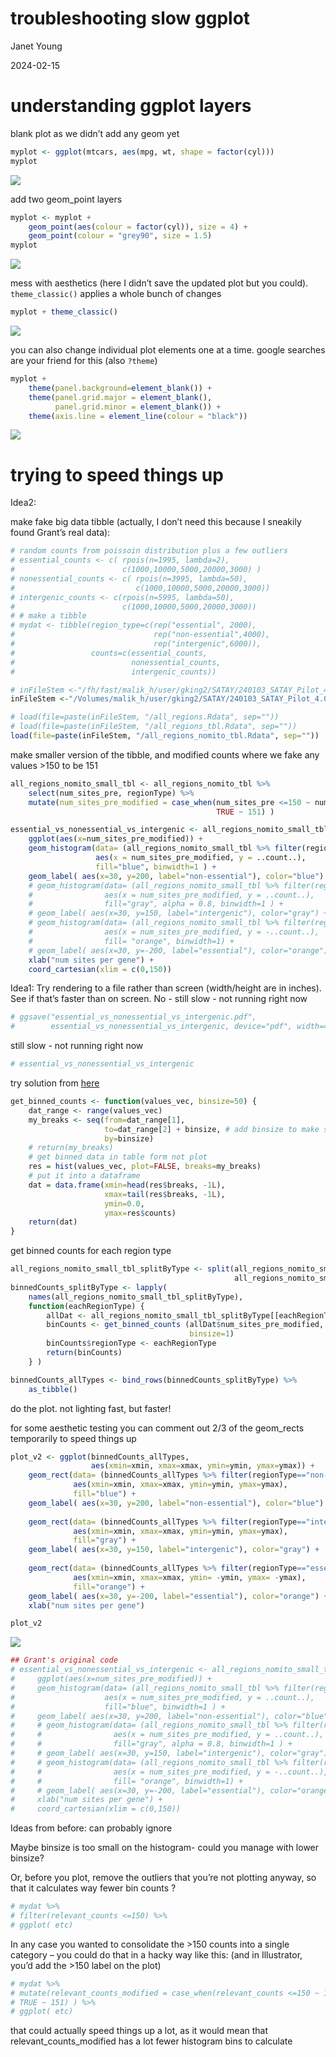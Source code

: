 troubleshooting slow ggplot
================
Janet Young

2024-02-15

# understanding ggplot layers

blank plot as we didn’t add any geom yet

``` r
myplot <- ggplot(mtcars, aes(mpg, wt, shape = factor(cyl)))
myplot
```

![](ggplot_troubleshooting_files/figure-gfm/unnamed-chunk-2-1.png)<!-- -->

add two geom_point layers

``` r
myplot <- myplot +
    geom_point(aes(colour = factor(cyl)), size = 4) +
    geom_point(colour = "grey90", size = 1.5) 
myplot
```

![](ggplot_troubleshooting_files/figure-gfm/unnamed-chunk-3-1.png)<!-- -->

mess with aesthetics (here I didn’t save the updated plot but you
could). `theme_classic()` applies a whole bunch of changes

``` r
myplot + theme_classic()
```

![](ggplot_troubleshooting_files/figure-gfm/unnamed-chunk-4-1.png)<!-- -->

you can also change individual plot elements one at a time. google
searches are your friend for this (also `?theme`)

``` r
myplot + 
    theme(panel.background=element_blank()) + 
    theme(panel.grid.major = element_blank(), 
          panel.grid.minor = element_blank()) +
    theme(axis.line = element_line(colour = "black"))
```

![](ggplot_troubleshooting_files/figure-gfm/unnamed-chunk-5-1.png)<!-- -->

# trying to speed things up

Idea2:

make fake big data tibble (actually, I don’t need this because I
sneakily found Grant’s real data):

``` r
# random counts from poissoin distribution plus a few outliers
# essential_counts <- c( rpois(n=1995, lambda=2),
#                        c(1000,10000,5000,20000,3000) )
# nonessential_counts <- c( rpois(n=3995, lambda=50),
#                           c(1000,10000,5000,20000,3000))
# intergenic_counts <- c(rpois(n=5995, lambda=50),
#                        c(1000,10000,5000,20000,3000))
# # make a tibble
# mydat <- tibble(region_type=c(rep("essential", 2000),
#                               rep("non-essential",4000),
#                               rep("intergenic",6000)),
#                 counts=c(essential_counts,
#                          nonessential_counts,
#                          intergenic_counts))
```

``` r
# inFileStem <-"/fh/fast/malik_h/user/gking2/SATAY/240103_SATAY_Pilot_4.0/data/Robjects"
inFileStem <-"/Volumes/malik_h/user/gking2/SATAY/240103_SATAY_Pilot_4.0/data/Robjects"

# load(file=paste(inFileStem, "/all_regions.Rdata", sep=""))
# load(file=paste(inFileStem, "/all_regions_tbl.Rdata", sep=""))
load(file=paste(inFileStem, "/all_regions_nomito_tbl.Rdata", sep=""))
```

make smaller version of the tibble, and modified counts where we fake
any values \>150 to be 151

``` r
all_regions_nomito_small_tbl <- all_regions_nomito_tbl %>% 
    select(num_sites_pre, regionType) %>% 
    mutate(num_sites_pre_modified = case_when(num_sites_pre <=150 ~ num_sites_pre,
                                              TRUE ~ 151) ) 
```

``` r
essential_vs_nonessential_vs_intergenic <- all_regions_nomito_small_tbl %>%
    ggplot(aes(x=num_sites_pre_modified)) +
    geom_histogram(data= (all_regions_nomito_small_tbl %>% filter(regionType=="non-essential")),
                   aes(x = num_sites_pre_modified, y = ..count..), 
                   fill="blue", binwidth=1 ) +
    geom_label( aes(x=30, y=200, label="non-essential"), color="blue") +
    # geom_histogram(data= (all_regions_nomito_small_tbl %>% filter(regionType=="intergenic")),
    #                aes(x = num_sites_pre_modified, y = ..count..), 
    #                fill="gray", alpha = 0.8, binwidth=1 ) +
    # geom_label( aes(x=30, y=150, label="intergenic"), color="gray") +
    # geom_histogram(data= (all_regions_nomito_small_tbl %>% filter(regionType=="essential")),
    #                aes(x = num_sites_pre_modified, y = -..count..), 
    #                fill= "orange", binwidth=1) +
    # geom_label( aes(x=30, y=-200, label="essential"), color="orange") +
    xlab("num sites per gene") +
    coord_cartesian(xlim = c(0,150))
```

Idea1: Try rendering to a file rather than screen (width/height are in
inches). See if that’s faster than on screen. No - still slow - not
running right now

``` r
# ggsave("essential_vs_nonessential_vs_intergenic.pdf", 
#        essential_vs_nonessential_vs_intergenic, device="pdf", width=4, height=9)
```

still slow - not running right now

``` r
# essential_vs_nonessential_vs_intergenic
```

try solution from
[here](https://stackoverflow.com/questions/56607124/plotting-histogram-of-a-big-matrix-in-ggplot2-is-20x-slower-than-base-hist)

``` r
get_binned_counts <- function(values_vec, binsize=50) {
    dat_range <- range(values_vec) 
    my_breaks <- seq(from=dat_range[1], 
                     to=dat_range[2] + binsize, # add binsize to make sure we include the max value
                     by=binsize)
    # return(my_breaks)
    # get binned data in table form not plot
    res = hist(values_vec, plot=FALSE, breaks=my_breaks)
    # put it into a dataframe
    dat = data.frame(xmin=head(res$breaks, -1L),
                     xmax=tail(res$breaks, -1L),
                     ymin=0.0,
                     ymax=res$counts)
    return(dat)
}
```

get binned counts for each region type

``` r
all_regions_nomito_small_tbl_splitByType <- split(all_regions_nomito_small_tbl,
                                                  all_regions_nomito_small_tbl$regionType)
binnedCounts_splitByType <- lapply(
    names(all_regions_nomito_small_tbl_splitByType),
    function(eachRegionType) { 
        allDat <- all_regions_nomito_small_tbl_splitByType[[eachRegionType]]
        binCounts <- get_binned_counts (allDat$num_sites_pre_modified,
                                        binsize=1) 
        binCounts$regionType <- eachRegionType
        return(binCounts)
    } )

binnedCounts_allTypes <- bind_rows(binnedCounts_splitByType) %>% 
    as_tibble()
```

do the plot. not lighting fast, but faster!

for some aesthetic testing you can comment out 2/3 of the geom_rects
temporarily to speed things up

``` r
plot_v2 <- ggplot(binnedCounts_allTypes, 
                  aes(xmin=xmin, xmax=xmax, ymin=ymin, ymax=ymax)) +
    geom_rect(data= (binnedCounts_allTypes %>% filter(regionType=="non-essential")),
              aes(xmin=xmin, xmax=xmax, ymin=ymin, ymax=ymax),
              fill="blue") +
    geom_label( aes(x=30, y=200, label="non-essential"), color="blue") +
    
    geom_rect(data= (binnedCounts_allTypes %>% filter(regionType=="intergenic")),
              aes(xmin=xmin, xmax=xmax, ymin=ymin, ymax=ymax),
              fill="gray") +
    geom_label( aes(x=30, y=150, label="intergenic"), color="gray") +
    
    geom_rect(data= (binnedCounts_allTypes %>% filter(regionType=="essential")),
              aes(xmin=xmin, xmax=xmax, ymin= -ymin, ymax= -ymax),
              fill="orange") +
    geom_label( aes(x=30, y=-200, label="essential"), color="orange") +
    xlab("num sites per gene")

plot_v2
```

![](ggplot_troubleshooting_files/figure-gfm/plot_v2-1.png)<!-- -->

``` r
## Grant's original code
# essential_vs_nonessential_vs_intergenic <- all_regions_nomito_small_tbl %>%
#     ggplot(aes(x=num_sites_pre_modified)) +
#     geom_histogram(data= (all_regions_nomito_small_tbl %>% filter(regionType=="non-essential")),
#                    aes(x = num_sites_pre_modified, y = ..count..), 
#                    fill="blue", binwidth=1 ) +
#     geom_label( aes(x=30, y=200, label="non-essential"), color="blue") +
#     # geom_histogram(data= (all_regions_nomito_small_tbl %>% filter(regionType=="intergenic")),
#     #                aes(x = num_sites_pre_modified, y = ..count..), 
#     #                fill="gray", alpha = 0.8, binwidth=1 ) +
#     # geom_label( aes(x=30, y=150, label="intergenic"), color="gray") +
#     # geom_histogram(data= (all_regions_nomito_small_tbl %>% filter(regionType=="essential")),
#     #                aes(x = num_sites_pre_modified, y = -..count..), 
#     #                fill= "orange", binwidth=1) +
#     # geom_label( aes(x=30, y=-200, label="essential"), color="orange") +
#     xlab("num sites per gene") +
#     coord_cartesian(xlim = c(0,150))
```

Ideas from before: can probably ignore

Maybe binsize is too small on the histogram- could you manage with lower
binsize?

Or, before you plot, remove the outliers that you’re not plotting
anyway, so that it calculates way fewer bin counts ?

``` r
# mydat %>%
# filter(relevant_counts <=150) %>%
# ggplot( etc)
```

In any case you wanted to consolidate the \>150 counts into a single
category – you could do that in a hacky way like this: (and in
Illustrator, you’d add the \>150 label on the plot)

``` r
# mydat %>%
# mutate(relevant_counts_modified = case_when(relevant_counts <=150 ~ 150,
# TRUE ~ 151) ) %>%
# ggplot( etc)
```

that could actually speed things up a lot, as it would mean that
relevant_counts_modified has a lot fewer histogram bins to calculate
